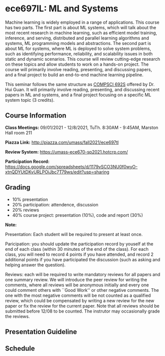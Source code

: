# ece697IL: ML and Systems

 Machine learning is widely employed in a range of applications. This course has two parts. The first part is about ML systems, which will talk about the most recent research in machine learning, such as efficient model training, inference, and serving, distributed and parallel learning algorithms and systems, ML programming models and abstractions. The second part is about ML for systems, where ML is deployed to solve system problems, such as identifying performance, reliability, and scalability issues in both static and dynamic scenarios. This course will review cutting-edge research on these topics and allow students to work on a hands-on project. The course will primarily involve reading, presenting, and discussing papers, and a final project to build an end-to-end machine learning pipeline.

This seminar follows the same structure as [COMPSCI 692S](https://guanh01.github.io/teaching/2020-fall-mlsys) offered by Dr. Hui Guan. It will primarily involve reading, presenting, and discussing recent papers in ML and systems, and a final project focusing on a specific ML system topic (3 credits).

## Course Information

**Class Meetings:** 09/01/2021 - 12/8/2021, TuTh. 8:30AM - 9:45AM, Marston Hall room 211

**Piazza Link:** http://piazza.com/umass/fall2021/ece697tl

**Review System:** https://umass-ece670-sp2021.hotcrp.com/

**Participation Record:** 
https://docs.google.com/spreadsheets/d/1179vSCO3NU0f0wyO-xtnQDYUtDKvURLPOiJbc7T79ws/edit?usp=sharing


## Grading
- 10% presentation 
- 20% participation: attendence, discussion
- 20% reviews
- 40% course project: presentation (10%), code and report (30%)

**Note:** 
<p> Presentation: Each student will be required to present at least once.
 
<p>Paricipation: you should update the participation record by youself at the end of each class (within 30 minutes of the end of the class). For each class, you will need to record 4 points if you have attended, and record 2 additional points if you have participated the discussion (such as asking and helping answer the question). </p>

<p> Reviews: each will be required to write mandatory reviews for all papers and one summary review. We will introduce the peer review for writing the comments, where all reviews will be anonymous initially and every one could comment others with ``Good Work'' or other negative comments. The one with the most negative comments will be not counted as a qualified review, which could be compensated by writing a new review for the new paper or fix the review for the current paper. Note that all reviews should be submitted before 12/08 to be counted. The instrutor may occasionally grade the reviews.  </p>

## Presentation Guideline



## Schedule



